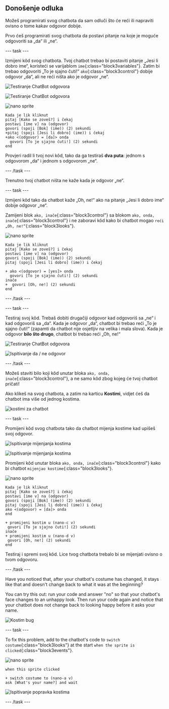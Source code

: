 ## Donošenje odluka

Možeš programirati svog chatbota da sam odluči što će reći ili napraviti ovisno o tome kakav odgovor dobije.

Prvo ćeš programirati svog chatbota da postavi pitanje na koje je moguće odgovoriti sa „da“ ili „ne“.

\--- task \---

Izmijeni kôd svog chatbota. Tvoj chatbot trebao bi postaviti pitanje „Jesi li dobro ime“, koristeći se varijablom `ime`{:class="block3variables"}. Zatim bi trebao odgovoriti „To je sjajno čuti!“ `ako`{:class="block3control"} dobije odgovor „da“, ali ne reći ništa ako je odgovor „ne“.

![Testiranje ChatBot odgovora](images/chatbot-if-test1-annotated.png)

![Testiranje ChatBot odgovora](images/chatbot-if-test2.png)

![nano sprite](images/nano-sprite.png)

```blocks3
Kada je lik kliknut
pitaj [Kako se zoveš?] i čekaj
postavi [ime v] na (odgovor)
govori (spoji [Bok] (ime)) (2) sekundi
+pitaj (spoji [Jesi li dobro] (ime)) i čekaj
+ako <(odgovor) = [da]> onda 
  govori [To je sjajno čuti!] (2) sekundi
end
```

Provjeri radil li tvoj novi kôd, tako da ga testiraš **dva puta**: jednom s odgovorom „da“ i jednom s odgovorom „ne“.

\--- /task \---

Trenutno tvoj chatbot ništa ne kaže kada je odgovor „ne“.

\--- task \---

Izmijeni kôd tako da chatbot kaže „Oh, ne!“ ako na pitanje „Jesi li dobro ime“ dobije odgovor „ne“.

Zamijeni blok `ako, inače`{:class="block3control"} sa blokom `ako, onda, inače`{:class="block3control"} i ne zaboravi kôd kako bi chatbot mogao `reći „Oh, ne!“`{:class="block3looks"}.

![nano sprite](images/nano-sprite.png)

```blocks3
Kada je lik kliknut
pitaj [Kako se zoveš?] i čekaj
postavi [ime v] na (odgovor)
govori (spoji [Bok] (ime)) (2) sekundi
pitaj (spoji [Jesi li dobro] (ime)) i čekaj

+ ako <(odgovor) = [yes]> onda 
  govori [To je sjajno čuti!] (2) sekundi
inače 
+  govori [Oh, ne!] (2) sekundi
end
```

\--- /task \---

\--- task \---

Testiraj svoj kôd. Trebaš dobiti drugačiji odgovor kad odgovoriš sa „ne“ i kad odgovoriš sa „da“. Kada je odgovor „da“, chatbot bi trebao reći „To je sjajno čuti!“ (zapamti da chatbot nije osjetljiv na velika i mala slova). Kada je odgovor **bilo što drugo**, chatbot bi trebao reći „Oh, ne!“

![Testiranje ChatBot odgovora](images/chatbot-if-test2.png)

![Ispitivanje da / ne odgovor](images/chatbot-if-else-test.png)

\--- /task \---

Možeš staviti bilo koji kôd unutar bloka `ako, onda, inače`{:class="block3control"}, a ne samo kôd zbog kojeg će tvoj chatbot pričati!

Ako klikeš na svog chatbota, a zatim na karticu **Kostimi**, vidjet ćeš da chatbot ima više od jednog kostima. 

![kostimi za chatbot](images/chatbot-costume-view-annotated.png)

\--- task \---

Promijeni kôd svog chatbota tako da chatbot mijenja kostime kad upišeš svoj odgovor.

![Ispitivanje mijenjanja kostima](images/chatbot-costume-test1.png)

![Ispitivanje mijenjanja kostima](images/chatbot-costume-test2.png)

Promijeni kôd unutar bloka `ako, onda, inače`{:class="block3control"} kako bi chatbot `mijenjao kostime`{:class="block3looks"}.

![nano sprite](images/nano-sprite.png)

```blocks3
Kada je lik kliknut
pitaj [Kako se zoveš?] i čekaj
postavi [ime v] na (odgovor)
govori (spoji [Bok] (ime)) (2) sekundi
pitaj (spoji [Jesi li dobro] (ime)) i čekaj
ako <(odgovor) = [da]> onda
end

+ promijeni kostim u (nano-c v)
 govori [To je sjajno čuti!] (2) sekundi
inače
+ promijeni kostim u (nano-d v)
 govori [Oh, ne!] (2) sekundi
end
```

Testiraj i spremi svoj kôd. Lice tvog chatbota trebalo bi se mijenjati ovisno o tvom odgovoru.

\--- /task \---

Have you noticed that, after your chatbot's costume has changed, it stays like that and doesn't change back to what it was at the beginning?

You can try this out: run your code and answer "no" so that your chatbot's face changes to an unhappy look. Then run your code again and notice that your chatbot does not change back to looking happy before it asks your name.

![Kostim bug](images/chatbot-costume-bug-test.png)

\--- task \---

To fix this problem, add to the chatbot's code to `switch costume`{:class="block3looks"} at the start `when the sprite is clicked`{:class="block3events"}.

![nano sprite](images/nano-sprite.png)

```blocks3
when this sprite clicked

+ switch costume to (nano-a v)
ask [What's your name?] and wait
```

![Ispitivanje popravka kostima](images/chatbot-costume-fix-test.png)

\--- /task \---
